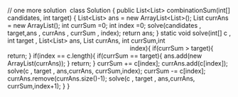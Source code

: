 // one more solution
​
class Solution {
public List<List<Integer>> combinationSum(int[] candidates, int target) {
List<List<Integer>> ans = new ArrayList<List<Integer>>();
List<Integer> currAns = new ArrayList<Integer>();
int currSum =0;
int index =0;
solve(candidates , target,ans , currAns , currSum , index);
return ans;
}
static void solve(int[] c , int target ,  List<List<Integer>> ans, List<Integer> currAns, int currSum,int                                                                                                           index){
if(currSum > target){
return;
}
if(index == c.length){
if(currSum == target){
ans.add(new ArrayList<Integer>(currAns));
}
return;
}
currSum += c[index];
currAns.add(c[index]);
solve(c , target , ans,currAns, currSum,index);
currSum -= c[index];
currAns.remove(currAns.size()-1);
solve(c , target , ans,currAns, currSum,index+1);
}
}